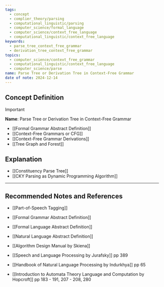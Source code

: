 ```yaml
---
tags:
  - concept
  - complier_theory/parsing
  - computational_linguistic/parsing
  - computer_science/formal_language
  - computer_science/context_free_language
  - computational_linguistic/context_free_language
keywords:
  - parse_tree_context_free_grammar
  - derivation_tree_context_free_grammar
topics:
  - computer_science/context_free_grammar
  - computational_linguistic/context_free_language
  - computer_science/parse
name: Parse Tree or Derivation Tree in Context-Free Grammar
date of note: 2024-12-14
---
```


## Concept Definition

>[!important]
>**Name**: Parse Tree or Derivation Tree in Context-Free Grammar




- [[Formal Grammar Abstract Definition]]
- [[Context-Free Grammars or CFG]]
- [[Context-Free Grammar Derivations]]
- [[Tree Graph and Forest]]


## Explanation

- [[Constituency Parse Tree]]
- [[CKY Parsing as Dynamic Programming Algorithm]]



-----------
##  Recommended Notes and References

- [[Part-of-Speech Tagging]]
- [[Formal Grammar Abstract Definition]]
- [[Formal Language Abstract Definition]]
- [[Natural Language Abstract Definition]]

- [[Algorithm Design Manual by Skiena]]  
- [[Speech and Language Processing by Jurafsky]] pp 389
- [[Handbook of Natural Language Processing by Indurkhya]] pp 65
- [[Introduction to Automata Theory Language and Computation by Hopcroft]] pp 183 - 191, 207 - 208, 280